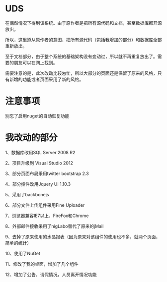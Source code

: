 UDS
===

在偶然情况下得到该系统。由于原作者是把所有源代码和文档，甚至数据库都开源放出。

所以，这里遵从原作者的意图，把所有源代码（包括我增加的部分）和数据库全部重新放出。

至于文档部分，由于整个系统的基础架构没有变动过，所以就不再重复放出了。需要的朋友可以在网上找到。

需要注意的是，此次改动比较匆忙，所以大部分的页面还是保留了原来的风格，只有新增的功能或者页面采用了新的风格。

注意事项
========
别忘了启用nuget的自动恢复功能


我改动的部分
============

1、数据库改用SQL Server 2008 R2

2、项目升级到 Visual Studio 2012

3、部分页面布局采用twitter bootstrap 2.3

4、部分控件改用Jquery UI 1.10.3

5、采用了backbonejs

6、部分文件上传组件采用Fine Uploader

7、浏览器兼容IE7以上，FireFox和Chrome

8、外部邮件接收采用了higLabo替代了原来的jMail

9、去掉了原来使用的水晶报表（因为原来对该组件的使用也不多，就两个页面，简单的统计）

10、使用了NuGet

11、修改了我的桌面，增加了几个组件

12、增加了公告，请假情况，人员离开情况功能
